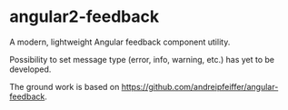 # angular2-feedback

A modern, lightweight Angular feedback component utility.

Possibility to set message type (error, info, warning, etc.) has yet to be developed.

The ground work is based on https://github.com/andreipfeiffer/angular-feedback.